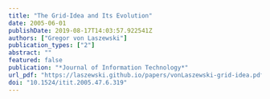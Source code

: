 ```yaml
---
title: "The Grid-Idea and Its Evolution"
date: 2005-06-01
publishDate: 2019-08-17T14:03:57.922541Z
authors: ["Gregor von Laszewski"]
publication_types: ["2"]
abstract: ""
featured: false
publication: "*Journal of Information Technology*"
url_pdf: "https://laszewski.github.io/papers/vonLaszewski-grid-idea.pdf"
doi: "10.1524/itit.2005.47.6.319"
---
```


